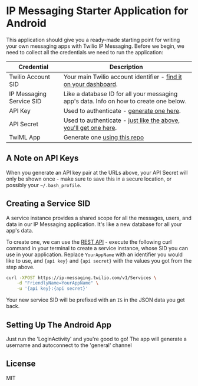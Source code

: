
# IP Messaging Starter Application for Android 

This application should give you a ready-made starting point for writing your
own messaging apps with Twilio IP Messaging. Before we begin, we need to collect
all the credentials we need to run the application:

Credential | Description
---------- | -----------
Twilio Account SID | Your main Twilio account identifier - [find it on your dashboard](https://www.twilio.com/user/account).
IP Messaging Service SID | Like a database ID for all your messaging app's data. Info on how to create one below.
API Key | Used to authenticate - [generate one here](https://www.twilio.com/user/account/messaging/dev-tools/api-keys).
API Secret | Used to authenticate - [just like the above, you'll get one here](https://www.twilio.com/user/account/messaging/dev-tools/api-keys).
TwiML App | Generate one [using this repo](https://github.com/twilio/mobile-quickstart)

## A Note on API Keys

When you generate an API key pair at the URLs above, your API Secret will only
be shown once - make sure to save this in a secure location, 
or possibly your `~/.bash_profile`.

## Creating a Service SID

A service instance provides a shared scope for all the messages, users, and data
in our IP Messaging application. It's like a new database for all your app's data.

To create one, we can use the [REST API](/docs/api/ip-messaging/rest) - execute 
the following curl command in your terminal to create a service instance, whose 
SID you can use in your application. Replace `YourAppName` with an identifier
you would like to use, and `{api key}` and `{api secret}` with the values you
got from the step above.

```bash
curl -XPOST https://ip-messaging.twilio.com/v1/Services \
    -d "FriendlyName=YourAppName" \
    -u '{api key}:{api secret}'
```

Your new service SID will be prefixed with an `IS` in the JSON data you get back.

## Setting Up The Android App

Just run the 'LoginActivity' and you're good to go! The app will generate a username and autoconnect to the 'general' channel

## License

MIT

